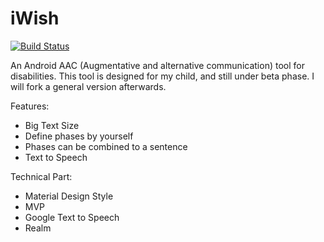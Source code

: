 # iWish   
[![Build Status](https://travis-ci.org/ccjeng/iWish-Beta.svg?branch=master)](https://travis-ci.org/ccjeng/iWish-Beta)

An Android AAC (Augmentative and alternative communication) tool for disabilities.
This tool is designed for my child, and still under beta phase.
I will fork a general version afterwards.

Features:
* Big Text Size
* Define phases by yourself
* Phases can be combined to a sentence
* Text to Speech

Technical Part:
* Material Design Style
* MVP
* Google Text to Speech
* Realm

